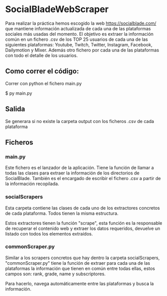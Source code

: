# SocialBladeWebScraper

Para realizar la práctica hemos escogido la web https://socialblade.com/ que mantiene información actualizada de cada una de las plataformas sociales más usadas del momento. El objetivo es extraer la información común en un fichero .csv de los TOP 25 usuarios de cada una de las siguientes plataformas: Youtube, Twitch, Twitter, Instagram, Facebook, Dailymotion y Mixer. Además otro fichero por cada una de las plataformas con todo el detalle de los usuarios.

## Como correr el código: 

Correr con python el fichero main.py

$ py main.py

## Salida

Se generara si no existe la carpeta output con los ficheros .csv de cada plataforma

## Ficheros

### main.py

Este fichero es el lanzador de la aplicación. Tiene la función de llamar a todas las clases para extraer la información de los directorios de SocialBlade. También es el encargado de escribir el fichero .csv a partir de la información recopilada.

### socialScrapers

Esta carpeta contiene las clases de cada uno de los extractores concretos de cada plataforma. Todos tienen la misma estructura.

Estos extractores tienen la función "scrape", esta función es la responsable de recuperar el contenido web y extraer los datos requeridos, devuelve un listado con todos los elementos extraídos.


### commonScraper.py

Similar a los scrapers concretos que hay dentro la carpeta socialScrapers, "commonScraper.py" tiene la función de extraer para cada una de las plataformas la información que tienen en común entre todas ellas, estos campos son: rank, grade, name y subscriptores.

Para hacerlo, navega automáticamente entre las plataformas y busca la información.